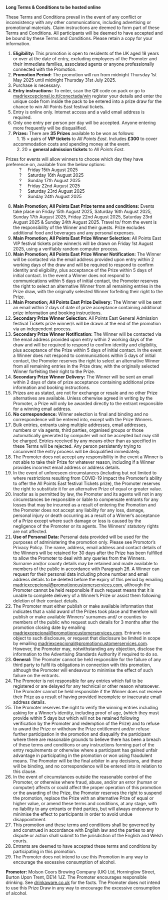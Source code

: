 **Long Terms & Conditions to be hosted online**

These Terms and Conditions prevail in the event of any conflict or inconsistency with any
other communications, including advertising or promotional materials. Claim instructions
are deemed to form part of these Terms and Conditions. All participants will be deemed to
have accepted and be bound by these Terms and Conditions. Please retain a copy for your
information.

1. **Eligibility:** This promotion is open to residents of the UK aged 18 years or over at the date of entry, excluding employees of the Promoter and their immediate families, associated agents or anyone professionally connected with the Promotion.
2. **Promotion Period:** The promotion will run from midnight Thursday 1st May 2025 until midnight Thursday 31st July 2025.
3. Purchase is necessary.
4. **Entry instructions:** To enter, scan the QR code on pack or go to [madriexcepcional.io.tt/conectada/win](https://madriexcepcional.io.tt/conectada/win) register your details and enter the unique code from inside the pack to be entered into a prize draw for the chance to win All Points East festival tickets.
5. Entry is online only. Internet access and a valid email address is required.
6. Only one entry per person per day will be accepted. Anyone entering more frequently will be disqualified.
7. **Prizes:** There are **35 Prizes** available to be won as follows:  
   &nbsp;&nbsp;&nbsp;1. 15 × pairs of **VIP tickets** to _All Points East_. Includes **£300** to cover accommodation costs and spending money at the event.  
   &nbsp;&nbsp;&nbsp;2. 20 × **general admission tickets** to _All Points East_.

Prizes for events will allow winners to choose which day they have preference on, available from the below options:  
&nbsp;&nbsp;&nbsp;&nbsp;&nbsp;&nbsp;&nbsp;&nbsp;&nbsp;&nbsp; ? &nbsp;&nbsp;&nbsp;&nbsp;Friday&nbsp;15th&nbsp;August&nbsp;2025  
&nbsp;&nbsp;&nbsp;&nbsp;&nbsp;&nbsp;&nbsp;&nbsp;&nbsp;&nbsp; ? &nbsp;&nbsp;&nbsp;&nbsp;Saturday&nbsp;16th&nbsp;August&nbsp;2025  
&nbsp;&nbsp;&nbsp;&nbsp;&nbsp;&nbsp;&nbsp;&nbsp;&nbsp;&nbsp; ? &nbsp;&nbsp;&nbsp;&nbsp;Sunday&nbsp;17th&nbsp;August&nbsp;2025  
&nbsp;&nbsp;&nbsp;&nbsp;&nbsp;&nbsp;&nbsp;&nbsp;&nbsp;&nbsp; ? &nbsp;&nbsp;&nbsp;&nbsp;Friday&nbsp;22nd&nbsp;August&nbsp;2025  
&nbsp;&nbsp;&nbsp;&nbsp;&nbsp;&nbsp;&nbsp;&nbsp;&nbsp;&nbsp; ? &nbsp;&nbsp;&nbsp;&nbsp;Saturday&nbsp;23rd&nbsp;August&nbsp;2025  
&nbsp;&nbsp;&nbsp;&nbsp;&nbsp;&nbsp;&nbsp;&nbsp;&nbsp;&nbsp; ? &nbsp;&nbsp;&nbsp;&nbsp;Sunday&nbsp;24th&nbsp;August&nbsp;2025

8.  **Main Promotion; All Points East Prize terms and conditions:** Events take place on
    Friday 15th August 2025, Saturday 16th August 2025, Sunday 17th August 2025, Friday
    22nd August 2025, Saturday 23rd August 2025 & Sunday 24th August 2025. Travel to/
    from the event is the responsibility of the Winner and their guests. Prize excludes
    additional food and beverages and any personal expenses.
9.  **Main Promotion; All Points East Prize Winner Selection:** All Points East VIP
    festival tickets prize winner/s will be drawn on Friday 1st August 2025, using a
    verifiably random computer process.
10. **Main Promotion; All Points East Prize Winner Notification:** The Winner will be
    contacted via the email address provided upon entry within 2 working days of the
    draw and will be required to respond to confirm identity and eligibility, plus
    acceptance of the Prize within 5 days of initial contact. In the event a Winner does
    not respond to communications within 5 days of initial contact, the Promoter
    reserves the right to select an alternative Winner from all remaining entries in the
    Prize draw, with the originally selected Winner forfeiting their right to the Prize.
11. **Main Promotion; All Points East Prize Delivery:** The Winner will be sent an email
    within 2 days of date of prize acceptance containing additional prize information
    and booking instructions.
12. **Secondary Prize Winner Selection:** All Points East General Admission festival
    Tickets prize winner/s will be drawn at the end of the promotion via an independent
    process.
13. **Secondary Prize Winner Notification:** The Winner will be contacted via the email
    address provided upon entry within 2 working days of the draw and will be required
    to respond to confirm identity and eligibility, plus acceptance of the Prize within 5
    days of initial contact. In the event a Winner does not respond to communications
    within 5 days of initial contact, the Promoter reserves the right to select an
    alternative Winner from all remaining entries in the Prize draw, with the originally
    selected Winner forfeiting their right to the Prize.
14. **Secondary Prize Winner Delivery:** The Winner will be sent an email within 2 days of
    date of prize acceptance containing additional prize information and booking
    instructions.
15. Prizes are as stated, are not for exchange or resale and no other Prize alternatives
    are available. Unless otherwise agreed in writing by the Promoter, a Prize will only
    be awarded directly to the entrant responsible for a winning email address.
16. **No correspondence:** Winner selection is final and binding and no correspondence
    will be entered into, except with the Prize Winners.
17. Bulk entries, entrants using multiple addresses, email addresses, numbers or via
    agents, third parties, organised groups or those automatically generated by
    computer will not be accepted but may still be charged. Entries received by any means other than as specified in these Terms will be rejected. Any person
    persistently trying to circumvent the entry process will be disqualified immediately.
18. The Promoter does not accept any responsibility in the event a Winner is not able to
    take their Prize for whatever reason, including if a Winner provides incorrect email
    address or address details.
19. In the event of unforeseen circumstances (including but not limited to where
    restrictions resulting from COVID-19 impact the Promoter’s ability to offer the All
    Points East festival Tickets prize), the Promoter reserves the right to substitute it for
    an alternative Prize of equal or greater value.
20. Insofar as is permitted by law, the Promoter and its agents will not in any
    circumstances be responsible or liable to compensate entrants for any losses that
    may be incurred as a result of entering the Promotion and the Promoter does not
    accept any liability for any loss, damage, personal injury or death occurring as a
    result of a Winner’s acceptance of a Prize except where such damage or loss is
    caused by the negligence of the Promoter or its agents. The Winners’ statutory
    rights are not affected.
21. **Use of Personal Data:** Personal data provided will be used for the purposes of
    administering the promotion only. Please see Promotor’s Privacy Policy. The name,
    address, email address and contact details of the Winners will be retained for 30
    days after the Prize has been fulfilled to allow the Promoter to deal with any queries
    from the Winners. Surname and/or county details may be retained and made
    available to members of the public in accordance with Paragraph 26. A Winner can
    request for their personal data including phone number and email address details
    to be deleted before the expiry of this period by emailing
    [madriexcepcional@promotioncustomerservices.com](mailto:madriexcepcional@promotioncustomerservices.com), although the Promoter cannot
    be held responsible if such request means that it is unable to complete delivery of a
    Winner’s Prize or assist them following deletion of their contact details.
22. The Promoter must either publish or make available information that indicates that
    a valid award of the Prizes took place and therefore will publish or make available
    Winners’ surnames and/ or counties to members of the public who request such
    details for 3 months after the promotion closing date by emailing
    [madriexcepcional@promotioncustomerservices.com](mailto:madriexcepcional@promotioncustomerservices.com). Entrants can object to such
    disclosure, or request that disclosure be limited in scope by emailing
    [madriexcepcional@promotioncustomerservices.com](mailto:madriexcepcional@promotioncustomerservices.com). However, the Promoter may,
    notwithstanding any objection, disclose the information to the Advertising
    Standards Authority if required to do so.
23. **General:** The Promoter cannot be held responsible for the failure of any third party
    to fulfil its obligations in connection with this promotion, although the Promoter will
    endeavour to minimise the effect of such failure on the entrants.
24. The Promoter is not responsible for any entries which fail to be registered or are
    delayed for any technical or other reason whatsoever. The Promoter cannot be held
    responsible if the Winner does not receive their Prize as a result of having provided
    incomplete or inaccurate email address details.
25. The Promoter reserves the right to verify the winning entries including asking for a
    Winner’s identity, including proof of age, (which they must provide within 5 days but
    which will not be retained following verification by the Promoter and redemption of
    the Prize) and to refuse to award the Prize or withdraw the Prize entitlement and/or
    refuse further participation in the promotion and disqualify the participant where
    there are reasonable grounds to believe there has been a breach of these terms
    and conditions or any instructions forming part of the entry requirements or
    otherwise where a participant has gained unfair advantage in participating in the
    promotion or won using fraudulent means. The Promoter will be the final arbiter in
    any decisions, and these will be binding, and no correspondence will be entered into
    in relation to this clause.
26. In the event of circumstances outside the reasonable control of the Promoter, or
    otherwise where fraud, abuse, and/or an error (human or computer) affects or
    could affect the proper operation of this promotion or the awarding of the Prize, the
    Promoter reserves the right to suspend the promotion, replace the Prize with an
    alternative Prize of equal or higher value, or amend these terms and conditions, at
    any stage, with no liability to any entrants or third parties, but will always endeavour
    to minimise the effect to participants in order to avoid undue disappointment.
27. This promotion and these terms and conditions shall be governed by and construed
    in accordance with English law and the parties to any dispute or action shall submit
    to the jurisdiction of the English and Welsh courts.
28. Entrants are deemed to have accepted these terms and conditions by participating
    in this promotion.
29. The Promoter does not intend to use this Promotion in any way to encourage the
    excessive consumption of alcohol.

**Promoter:** Molson Coors Brewing Company (UK) Ltd, Horninglow Street, Burton Upon
Trent, DE14 1JZ. The Promoter encourages responsible drinking. See [drinkaware.co.uk](https://drinkaware.co.uk) for
the facts. The Promoter does not intend to use this Prize Draw in any way to encourage the
excessive consumption of alcohol.